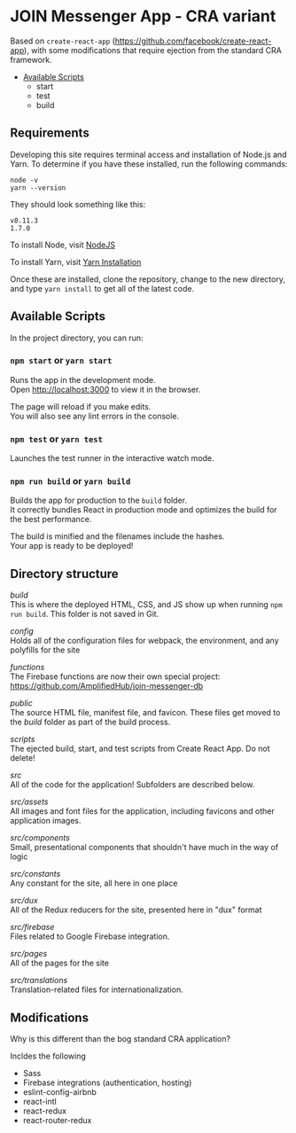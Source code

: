 # JOIN Messenger App - CRA variant

Based on `create-react-app` (https://github.com/facebook/create-react-app), with some modifications that require ejection from the standard CRA framework.

- [Available Scripts](#available-scripts)
  - start
  - test
  - build

## Requirements
Developing this site requires terminal access and installation of Node.js and Yarn.
To determine if you have these installed, run the following commands:
```
node -v
yarn --version
```

They should look something like this:
```
v8.11.3
1.7.0
```

To install Node, visit [NodeJS](https://nodejs.org/en/)

To install Yarn, visit [Yarn Installation](https://yarnpkg.com/lang/en/docs/install/)

Once these are installed, clone the repository, change to the new directory, and type `yarn install` to get all of the latest code.

## Available Scripts

In the project directory, you can run:

### `npm start` or `yarn start`

Runs the app in the development mode.<br>
Open [http://localhost:3000](http://localhost:3000) to view it in the browser.

The page will reload if you make edits.<br>
You will also see any lint errors in the console.

### `npm test` or `yarn test`

Launches the test runner in the interactive watch mode.


### `npm run build` or `yarn build`

Builds the app for production to the `build` folder.<br>
It correctly bundles React in production mode and optimizes the build for the best performance.

The build is minified and the filenames include the hashes.<br>
Your app is ready to be deployed!


## Directory structure
_build_<br/>
This is where the deployed HTML, CSS, and JS show up when running `npm run build`. This folder is not saved in Git.

_config_<br/>
Holds all of the configuration files for webpack, the environment, and any polyfills for the site

_functions_<br/>
The Firebase functions are now their own special project: https://github.com/AmplifiedHub/join-messenger-db

_public_<br/> 
The source HTML file, manifest file, and favicon. These files get moved to the _build_ folder as part of the build process.

_scripts_<br/>
The ejected build, start, and test scripts from Create React App. Do not delete!

_src_<br/>
All of the code for the application! Subfolders are described below.

_src/assets_<br/>
All images and font files for the application, including favicons and other application images.

_src/components_<br/>
Small, presentational components that shouldn't have much in the way of logic

_src/constants_<br/>
Any constant for the site, all here in one place

_src/dux_<br/>
All of the Redux reducers for the site, presented here in "dux" format

_src/firebase_<br/>
Files related to Google Firebase integration.

_src/pages_<br/>
All of the pages for the site

_src/translations_<br/>
Translation-related files for internationalization.


## Modifications

Why is this different than the bog standard CRA application?

Incldes the following
- Sass
- Firebase integrations (authentication, hosting)
- eslint-config-airbnb
- react-intl
- react-redux
- react-router-redux

